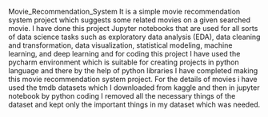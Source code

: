 Movie_Recommendation_System
It is a simple movie recommendation system project which suggests some related movies on a given searched movie. I have done this project Jupyter notebooks that are used for all sorts of data science tasks such as exploratory data analysis (EDA), data cleaning and transformation, data visualization, statistical modeling, machine learning, and deep learning and for coding this project I have used the pycharm environment which is suitable for creating projects in python language and there by the help of python libraries I have completed making this movie recommendation system project. For the details of movies i have used the tmdb datasets which I downloaded from kaggle and then in jupyter notebook by python coding I removed all the necessary things of the dataset and kept only the important things in my dataset which was needed.
